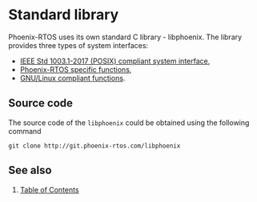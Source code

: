 # Standard library

Phoenix-RTOS uses its own standard C library - libphoenix. The library provides three types of system interfaces:

  * [IEEE Std 1003.1-2017 (POSIX) compliant system interface](ieee_std_1003.1-2017.md),
  * [Phoenix-RTOS specific functions](phoenix-rtos.md),
  * [GNU/Linux compliant functions](linux.md).


## Source code

The source code of the `libphoenix` could be obtained using the following command

>
    git clone http://git.phoenix-rtos.com/libphoenix


## See also

1. [Table of Contents](../README.md)